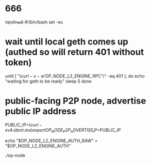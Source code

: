 # 666
пробный
#!/bin/bash
set -eu

# wait until local geth comes up (authed so will return 401 without token)
until [ "$(curl -s -w '%{http_code}' -o /dev/null "$OP_NODE_L2_ENGINE_RPC")" -eq 401 ]; do
  echo "waiting for geth to be ready"
  sleep 5
done

# public-facing P2P node, advertise public IP address
PUBLIC_IP=$(curl -s v4.ident.me)
export OP_NODE_P2P_ADVERTISE_IP=$PUBLIC_IP

echo "$OP_NODE_L2_ENGINE_AUTH_RAW" > "$OP_NODE_L2_ENGINE_AUTH"

./op-node
